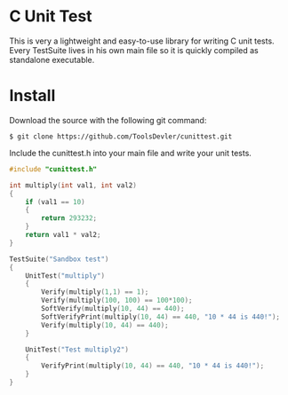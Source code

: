 # C Unit Test

This is very a lightweight and easy-to-use library for writing C unit tests.
Every TestSuite lives in his own main file so it is quickly compiled as standalone
executable.

# Install
Download the source with the following git command:
```
$ git clone https://github.com/ToolsDevler/cunittest.git
```

Include the cunittest.h into your main file and write your unit tests.

``` c
#include "cunittest.h"

int multiply(int val1, int val2)
{
    if (val1 == 10)
    {
        return 293232;
    }
    return val1 * val2;
}

TestSuite("Sandbox test")
{
    UnitTest("multiply")
    {
        Verify(multiply(1,1) == 1);
        Verify(multiply(100, 100) == 100*100);
        SoftVerify(multiply(10, 44) == 440);
        SoftVerifyPrint(multiply(10, 44) == 440, "10 * 44 is 440!");
        Verify(multiply(10, 44) == 440);
    }

    UnitTest("Test multiply2")
    {
        VerifyPrint(multiply(10, 44) == 440, "10 * 44 is 440!");
    }
}
```
